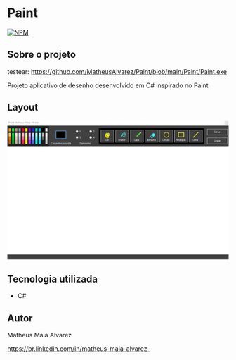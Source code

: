 # Paint

[![NPM](https://img.shields.io/npm/l/react)](https://github.com/MatheusAlvarez/Paint/blob/main/LICENSE) 

## Sobre o projeto

testear: https://github.com/MatheusAlvarez/Paint/blob/main/Paint/Paint.exe

Projeto aplicativo de desenho desenvolvido em C# inspirado no Paint

## Layout 
![W](https://github.com/MatheusAlvarez/Paint/blob/main/_assets/paint.png)


## Tecnologia utilizada
- C#

## Autor

Matheus Maia Alvarez

https://br.linkedin.com/in/matheus-maia-alvarez-
